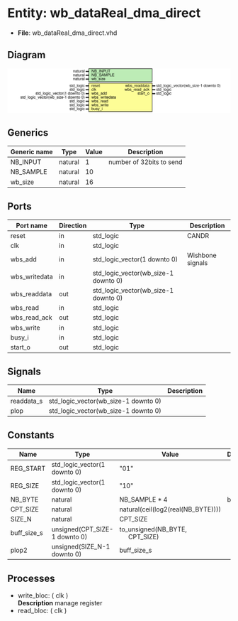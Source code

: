 # Entity: wb_dataReal_dma_direct

- **File**: wb_dataReal_dma_direct.vhd
## Diagram

![Diagram](wb_dataReal_dma_direct.svg "Diagram")
## Generics

| Generic name | Type    | Value | Description               |
| ------------ | ------- | ----- | ------------------------- |
| NB_INPUT     | natural | 1     |  number of 32bits to send |
| NB_SAMPLE    | natural | 10    |                           |
| wb_size      | natural | 16    |                           |
## Ports

| Port name     | Direction | Type                                 | Description      |
| ------------- | --------- | ------------------------------------ | ---------------- |
| reset         | in        | std_logic                            | CANDR            |
| clk           | in        | std_logic                            |                  |
| wbs_add       | in        | std_logic_vector(1 downto 0)         | Wishbone signals |
| wbs_writedata | in        | std_logic_vector(wb_size-1 downto 0) |                  |
| wbs_readdata  | out       | std_logic_vector(wb_size-1 downto 0) |                  |
| wbs_read      | in        | std_logic                            |                  |
| wbs_read_ack  | out       | std_logic                            |                  |
| wbs_write     | in        | std_logic                            |                  |
| busy_i        | in        | std_logic                            |                  |
| start_o       | out       | std_logic                            |                  |
## Signals

| Name       | Type                                 | Description |
| ---------- | ------------------------------------ | ----------- |
| readdata_s | std_logic_vector(wb_size-1 downto 0) |             |
| plop       | std_logic_vector(wb_size-1 downto 0) |             |
## Constants

| Name        | Type                          | Value                                                               | Description |
| ----------- | ----------------------------- | ------------------------------------------------------------------- | ----------- |
| REG_START   | std_logic_vector(1 downto 0)  |  "01"                                                               |             |
| REG_SIZE    | std_logic_vector(1 downto 0)  |  "10"                                                               |             |
| NB_BYTE     | natural                       |  NB_SAMPLE * 4                                                      |  byte size  |
| CPT_SIZE    | natural                       |  natural(ceil(log2(real(NB_BYTE))))                                 |             |
| SIZE_N      | natural                       |  CPT_SIZE                                                           |             |
| buff_size_s | unsigned(CPT_SIZE-1 downto 0) |  to_unsigned(NB_BYTE,<br><span style="padding-left:20px"> CPT_SIZE) |             |
| plop2       | unsigned(SIZE_N-1 downto 0)   |  buff_size_s                                                        |             |
## Processes
- write_bloc: ( clk )
</br>**Description**
 manage register 
- read_bloc: ( clk )

